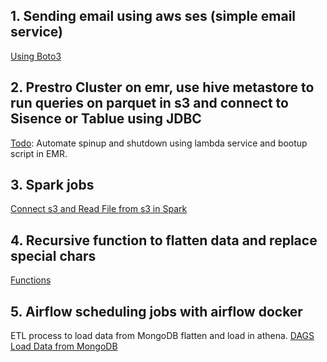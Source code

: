 ## 1. Sending email using aws ses (simple email service)
[Using Boto3](https://github.com/deepak6446/Data_engineering/blob/master/mail_send_boto3/send_mail_boto3.py)

## 2. Prestro Cluster on emr, use hive metastore to run queries on parquet in s3 and connect to Sisence or Tablue using JDBC
[Todo](https://github.com/deepak6446/Data_engineering/tree/master/presto_config_aws_emr): Automate spinup and shutdown using lambda service and bootup script in EMR.

## 3. Spark jobs
[Connect s3 and Read File from s3 in Spark](https://github.com/deepak6446/Data_engineering/blob/master/test_programmes/connect_s3_using_keys.py)

## 4. Recursive function to flatten data and replace special chars
[Functions](https://github.com/deepak6446/Data_engineering/blob/master/test_programmes/cleaning_data_rec_json.py)

## 5. Airflow scheduling jobs with airflow docker
ETL process to load data from MongoDB flatten and load in athena.
[DAGS](https://github.com/deepak6446/Data_engineering/blob/master/Airflow_Docker/airflow/dags/rcs_mongo_to_s3.py)
[Load Data from MongoDB](https://github.com/deepak6446/Data_engineering/blob/master/Airflow_Docker/airflow/dags/python/rcs_mongo_to_s3.py)
